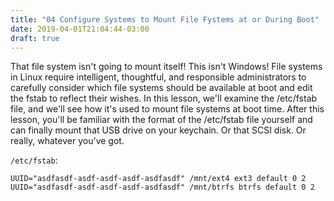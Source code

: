 ```yaml
---
title: "04 Configure Systems to Mount File Fystems at or During Boot"
date: 2019-04-01T21:04:44-03:00
draft: true
---
```


That file system isn't going to mount itself! This isn't Windows! File systems in Linux require intelligent, thoughtful, and responsible administrators to carefully consider which file systems should be available at boot and edit the fstab to reflect their wishes. In this lesson, we'll examine the /etc/fstab file, and we'll see how it's used to mount file systems at boot time. After this lesson, you'll be familiar with the format of the /etc/fstab file yourself and can finally mount that USB drive on your keychain. Or that SCSI disk. Or really, whatever you've got.

`/etc/fstab`:
```
UUID="asdfasdf-asdf-asdf-asdf-asdfasdf" /mnt/ext4 ext3 default 0 2
UUID="asdfasdf-asdf-asdf-asdf-asdfasdf" /mnt/btrfs btrfs default 0 2
```